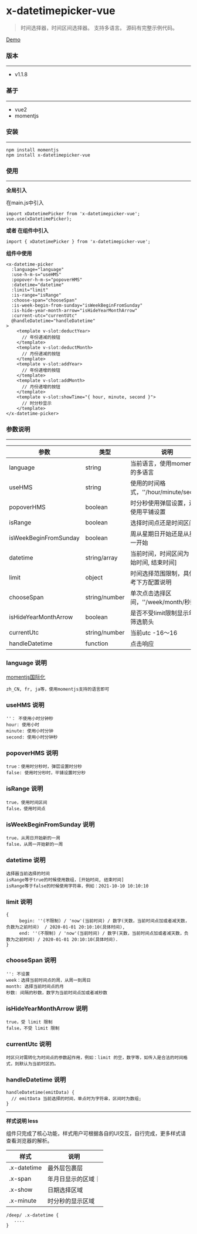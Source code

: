 # x-datetimepicker-vue

> 时间选择器，时间区间选择器。
> 支持多语言。
> 源码有完整示例代码。

[Demo](https://mikexia930.github.io/xDatetimePicker/)

### 版本
***
* v1.1.8

### 基于
***
* vue2
* momentjs

### 安装
***
````
npm install momentjs
npm install x-datetimepicker-vue
````

### 使用
***
**全局引入**

在main.js中引入
````
import xDatetimePicker from 'x-datetimepicker-vue';
vue.use(xDatetimePicker);
````
**或者 在组件中引入**
```
import { xDatetimePicker } from 'x-datetimepicker-vue';
```

**组件中使用**
````
<x-datetime-picker
  :language="language"
  :use-h-m-s="useHMS"
  :popover-h-m-s="popoverHMS"
  :datetime="datetime"
  :limit="limit"
  :is-range="isRange"
  :choose-span="chooseSpan"
  :is-week-begin-from-sunday="isWeekBeginFromSunday"
  :is-hide-year-month-arrow="isHideYearMonthArrow"
  :current-utc="currentUtc"
  @handleDatetime="handleDatetime"
>
    <template v-slot:deductYear>
      // 年份递减的按钮
    </template>
    <template v-slot:deductMonth>
      // 月份递减的按钮
    </template>
    <template v-slot:addYear>
      // 年份递增的按钮
    </template>
    <template v-slot:addMonth>
      // 月份递增的按钮
    </template>
    <template v-slot:showTime="{ hour, minute, second }">
      // 时分秒显示
    </template>
</x-datetime-picker>
````

### 参数说明
***
| 参数 | 类型 | 说明 |
| ------ | ------ | ------ |
|language|string|当前语言，使用momentjs的多语言|
|useHMS| string | 使用的时间格式，''/hour/minute/second |
|popoverHMS|boolean|时分秒使用弹层设置，还是使用平铺设置|
|isRange|boolean|选择时间点还是时间区间|
|isWeekBeginFromSunday|boolean|周从星期日开始还是从星期一开始|
|datetime|string/array|当前时间，时间区间为 [ 开始时间, 结束时间]|
|limit|object|时间选择范围限制，具体参考下方配置说明|
|chooseSpan|string/number|单次点击选择区间，''/week/month/秒数|
|isHideYearMonthArrow|boolean|是否不受limit限制显示年月筛选箭头|
|currentUtc|string/number|当前utc -16～16|
|handleDatetime|function|点击响应|

### language 说明
[momentjs国际化](https://momentjs.com/docs/#/i18n/)
```
zh_CN, fr, ja等，使用momentjs支持的语言即可
```

### useHMS 说明
```
''： 不使用小时分钟秒
hour: 使用小时
minute: 使用小时分钟
second: 使用小时分钟秒
```

### popoverHMS 说明
```
true：使用时分秒时，弹层设置时分秒
false: 使用时分秒时，平铺设置时分秒
```

### isRange 说明
```
true，使用时间区间
false，使用时间点
```

### isWeekBeginFromSunday 说明
```
true，从周日开始新的一周
false，从周一开始新的一周
```

### datetime 说明
```
选择器当前选择的时间
isRange等于true的时候使用数组，[开始时间, 结束时间]
isRange等于false的时候使用字符串，例如：2021-10-10 10:10:10
```

### limit 说明
```
{
     begin: ''(不限制) / 'now'(当前时间) / 数字(天数，当前时间点加或者减天数，负数为之前时间)  / 2020-01-01 20:10:10(具体时间),
     end: ''(不限制) / 'now'(当前时间) / 数字(天数，当前时间点加或者减天数，负数为之前时间) / 2020-01-01 20:10:10(具体时间).
}
```

### chooseSpan 说明
```
'': 不设置
week：选择当前时间点的周，从周一到周日
month: 选择当前时间点的月
秒数: 间隔的秒数，数字为当前时间点加或者减秒数
```

### isHideYearMonthArrow 说明
```
true，受 limit 限制
false，不受 limit 限制
```

### currentUtc 说明
```
时区只对需转化为时间点的参数起作用，例如：limit 的空，数字等，如传入是合法的时间格式，则默认为当前时区的。
```

### handleDatetime 说明
```
handleDatetime(emitData) {
  // emitData 当前选择的时间，单点时为字符串，区间时为数组;
}
```

***
**样式说明 less**

组件只完成了核心功能，样式用户可根据各自的UI交互，自行完成，更多样式请查看浏览器的解析。

|样式|说明|
| ------ | ------ |
|.x-datetime|最外层包裹层|
|.x-span|年月日显示的区域｜
|.x-show|日期选择区域|
|.x-minute|时分秒的显示区域|

````
/deep/ .x-datetime {
   ....
}
````
